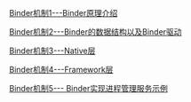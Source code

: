 
[Binder机制1---Binder原理介绍](http://www.jcodecraeer.com/plus/view.php?aid=2619)　

[Binder机制2---Binder的数据结构以及Binder驱动](http://www.jcodecraeer.com/a/anzhuokaifa/androidkaifa/2015/0319/2620.html)

[Binder机制3---Native层](http://www.jcodecraeer.com/a/anzhuokaifa/androidkaifa/2015/0319/2621.html)

[Binder机制4---Framework层](http://www.jcodecraeer.com/a/anzhuokaifa/androidkaifa/2015/0319/2622.html)

[Binder机制5--- Binder实现进程管理服务示例](http://www.jcodecraeer.com/a/anzhuokaifa/androidkaifa/2015/0319/2623.html)